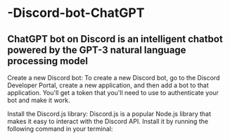 # -Discord-bot-ChatGPT
ChatGPT bot on Discord is an intelligent chatbot powered by the GPT-3 natural language processing model
---------------
Create a new Discord bot:
To create a new Discord bot, go to the Discord Developer Portal, create a new application, and then add a bot to that application. You'll get a token that you'll need to use to authenticate your bot and make it work.

Install the Discord.js library:
Discord.js is a popular Node.js library that makes it easy to interact with the Discord API. Install it by running the following command in your terminal:
